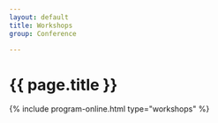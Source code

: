 ```yaml
---
layout: default
title: Workshops
group: Conference

---
```


# {{ page.title }}

{% include program-online.html type="workshops" %}
